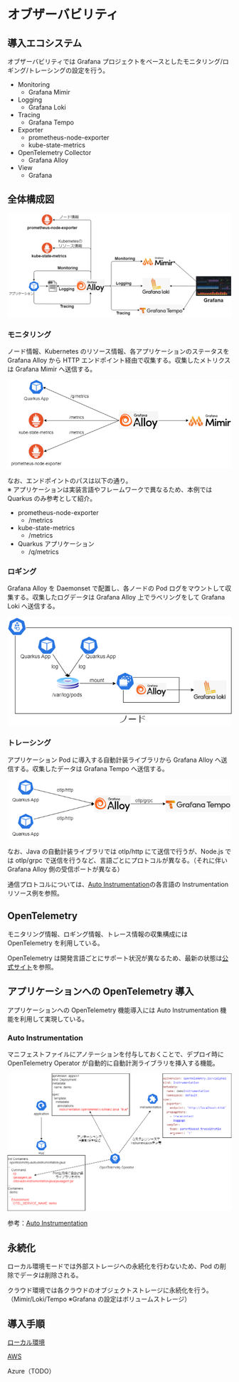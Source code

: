 # オブザーバビリティ

## 導入エコシステム

オブザーバビリティでは Grafana プロジェクトをベースとしたモニタリング/ロギング/トレーシングの設定を行う。

- Monitoring
  - Grafana Mimir
- Logging
  - Grafana Loki
- Tracing
  - Grafana Tempo
- Exporter
  - prometheus-node-exporter
  - kube-state-metrics
- OpenTelemetry Collector
  - Grafana Alloy
- View
  - Grafana

## 全体構成図

![architecture](./docs/architecture.png)

### モニタリング

ノード情報、Kubernetes のリソース情報、各アプリケーションのステータスを Grafana Alloy から HTTP エンドポイント経由で収集する。収集したメトリクスは Grafana Mimir へ送信する。

![monitoring](./docs/monitoring.png)

なお、エンドポイントのパスは以下の通り。  
※ アプリケーションは実装言語やフレームワークで異なるため、本例では Quarkus のみ参考として紹介。

- prometheus-node-exporter
  - /metrics
- kube-state-metrics
  - /metrics
- Quarkus アプリケーション
  - /q/metrics

### ロギング

Grafana Alloy を Daemonset で配置し、各ノードの Pod ログをマウントして収集する。収集したログデータは Grafana Alloy 上でラベリングをして Grafana Loki へ送信する。

![logging](./docs/logging.png)

### トレーシング

アプリケーション Pod に導入する自動計装ライブラリから Grafana Alloy へ送信する。収集したデータは Grafana Tempo へ送信する。

![tracing](./docs/tracing.png)

なお、Java の自動計装ライブラリでは otlp/http にて送信で行うが、Node.js では otlp/grpc で送信を行うなど、言語ごとにプロトコルが異なる。（それに伴い Grafana Alloy 側の受信ポートが異なる）

通信プロトコルについては、[Auto Instrumentation](https://opentelemetry.io/docs/kubernetes/operator/automatic/)の各言語の Instrumentation リソース例を参照。

## OpenTelemetry

モニタリング情報、ロギング情報、トレース情報の収集構成には OpenTelemetry を利用している。

OpenTelemetry は開発言語ごとにサポート状況が異なるため、最新の状態は[公式サイト](https://opentelemetry.io/docs/languages/)を参照。

## アプリケーションへの OpenTelemetry 導入

アプリケーションへの OpenTelemetry 機能導入には Auto Instrumentation 機能を利用して実現している。

### Auto Instrumentation

マニフェストファイルにアノテーションを付与しておくことで、デプロイ時に OpenTelemetry Operator が自動的に自動計測ライブラリを挿入する機能。

![auto instrumentation](./docs/autoinstrumentation.png)

参考：[Auto Instrumentation](https://opentelemetry.io/docs/kubernetes/operator/automatic/)

## 永続化

ローカル環境モードでは外部ストレージへの永続化を行わないため、Pod の削除でデータは削除される。

クラウド環境では各クラウドのオブジェクトストレージに永続化を行う。（Mimir/Loki/Tempo ※Grafana の設定はボリュームストレージ）

## 導入手順

[ローカル環境](./docs/LOCAL.md)

[AWS](./docs/AWS.md)

Azure（TODO）
